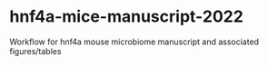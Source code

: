 # hnf4a-mice-manuscript-2022
Workflow for hnf4a mouse microbiome manuscript and associated figures/tables
